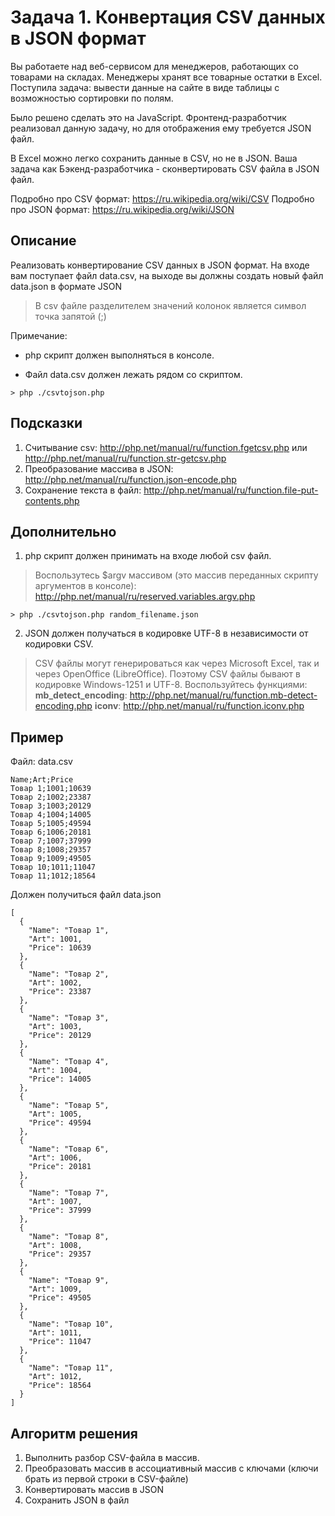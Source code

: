 # Задача 1. Конвертация CSV данных в JSON формат

Вы работаете над веб-сервисом для менеджеров, работающих со товарами на складах. Менеджеры хранят все товарные остатки в Excel.
Поступила задача: вывести данные на сайте в виде таблицы с возможностью сортировки по полям.

Было решено сделать это на JavaScript. Фронтенд-разработчик реализовал данную задачу, но для отображения ему требуется JSON файл.

В Excel можно легко сохранить данные в CSV, но не в JSON.
Ваша задача как Бэкенд-разработчика - сконвертировать CSV файла в JSON файл.

Подробно про CSV формат: https://ru.wikipedia.org/wiki/CSV
Подробно про JSON формат: https://ru.wikipedia.org/wiki/JSON

## Описание
Реализовать конвертирование CSV данных в JSON формат.
На входе вам поступает файл data.csv, на выходе вы должны создать новый файл data.json в формате JSON
> В csv файле разделителем значений колонок является символ точка запятой (;)

Примечание: 

* php скрипт должен выполняться в консоле. 

* Файл data.csv должен лежать рядом со скриптом. 

```
> php ./csvtojson.php
```

## Подсказки
1. Считывание csv: http://php.net/manual/ru/function.fgetcsv.php или http://php.net/manual/ru/function.str-getcsv.php
2. Преобразование массива в JSON: http://php.net/manual/ru/function.json-encode.php
3. Сохранение текста в файл: http://php.net/manual/ru/function.file-put-contents.php

## Дополнительно

 1. php скрипт должен принимать на входе любой csv файл. 

> Воспользутесь $argv массивом (это массив переданных скрипту аргументов в консоле):
> http://php.net/manual/ru/reserved.variables.argv.php

```
> php ./csvtojson.php random_filename.json
```

2. JSON должен получаться в кодировке UTF-8 в независимости от кодировки CSV.
> СSV файлы могут генерироваться как через Microsoft Excel, так и через OpenOffice (LibreOffice). Поэтому CSV файлы бывают в кодировке Windows-1251 и UTF-8.
Воспользуйтесь функциями:
**mb_detect_encoding**: http://php.net/manual/ru/function.mb-detect-encoding.php
**iconv**: http://php.net/manual/ru/function.iconv.php


## Пример
Файл: data.csv

```
Name;Art;Price
Товар 1;1001;10639
Товар 2;1002;23387
Товар 3;1003;20129
Товар 4;1004;14005
Товар 5;1005;49594
Товар 6;1006;20181
Товар 7;1007;37999
Товар 8;1008;29357
Товар 9;1009;49505
Товар 10;1011;11047
Товар 11;1012;18564
```

Должен получиться файл data.json

```
[
  {
    "Name": "Товар 1",
    "Art": 1001,
    "Price": 10639
  },
  {
    "Name": "Товар 2",
    "Art": 1002,
    "Price": 23387
  },
  {
    "Name": "Товар 3",
    "Art": 1003,
    "Price": 20129
  },
  {
    "Name": "Товар 4",
    "Art": 1004,
    "Price": 14005
  },
  {
    "Name": "Товар 5",
    "Art": 1005,
    "Price": 49594
  },
  {
    "Name": "Товар 6",
    "Art": 1006,
    "Price": 20181
  },
  {
    "Name": "Товар 7",
    "Art": 1007,
    "Price": 37999
  },
  {
    "Name": "Товар 8",
    "Art": 1008,
    "Price": 29357
  },
  {
    "Name": "Товар 9",
    "Art": 1009,
    "Price": 49505
  },
  {
    "Name": "Товар 10",
    "Art": 1011,
    "Price": 11047
  },
  {
    "Name": "Товар 11",
    "Art": 1012,
    "Price": 18564
  }
]
```

## Алгоритм решения
1. Выполнить разбор CSV-файла в массив. 
2. Преобразовать массив в ассоциативный массив с ключами (ключи брать из первой строки в CSV-файле)
3. Конвертировать массив в JSON
4. Сохранить JSON в файл
